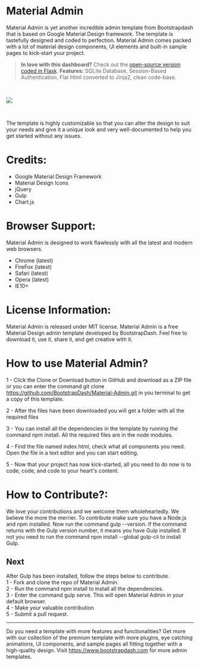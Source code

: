 <h1>Material Admin</h1>
Material Admin is yet another incredible admin template from Bootstrapdash that is based on Google Material Design framework. The template is tastefully designed and coded to perfection. Material Admin comes packed with a lot of material design components, UI elements and built-in sample pages to kick-start your project.

<br />

> **In love with this dashboard?** Check out the [open-source version coded in Flask](https://github.com/app-generator/flask-dashboard-material-admin). **Features:** SQLite Database, Session-Based Authentication, Flat Html converted to Jinja2, clean code-base. 

<br />

<a href="https://www.bootstrapdash.com/demo/material-admin-free/jquery/template/demo/index.html" target="_blank"><img src="screenshot.jpg"></a>

<br />

The template is highly customizable so that you can alter the design to suit your needs and give it a unique look and very well-documented to help you get started without any issues.

<h1>Credits:</h1>

- Google Material Design Framework
- Material Design Icons
- jQuery
- Gulp
- Chart.js

<h1>Browser Support:</h1>

Material Admin is designed to work flawlessly with all the latest and modern web browsers.

- Chrome (latest)
- FireFox (latest)
- Safari (latest)
- Opera (latest)
- IE10+  

<h1>License Information:</h1>


Material Admin is released under MIT license. Material Admin is a free Material Design admin template developed by BootstrapDash. Feel free to download it, use it, share it, and get creative with it.

<h1>How to use Material Admin?</h1>


1 - Click the Clone or Download button in GitHub and download as a ZIP file or you can enter the command git clone https://github.com/BootstrapDash/Material-Admin.git in you terminal to get a copy of this template.

2 - After the files have been downloaded you will get a folder with all the required files

3 - You can install all the dependencies in the template by running the command npm install. All the required files are in the node modules.

4 - Find the file named index.html, check what all components you need. Open the file in a text editor and you can start editing.

5 - Now that your project has now kick-started, all you need to do now is to code, code, and code to your heart's content.

<h1>How to Contribute?:</h1>


We love your contributions and we welcome them wholeheartedly. We believe the more the merrier.
To contribute make sure you have a Node.js and npm installed. Now run the command gulp --version. If the command returns with the Gulp version number, it means you have Gulp installed. If not you need to run the command npm install --global gulp-cli to install Gulp.

<h2>Next</h2>

After Gulp has been installed, follow the steps below to contribute.
  <br>
	1 - Fork and clone the repo of Material Admin.
  <br>
	2 - Run the command npm install to install all the dependencies.
  <br>
	3 - Enter the command gulp serve. This will open Material Admin in your default browser.
  <br>
	4 - Make your valuable contribution
  <br>
	5 - Submit a pull request.
  <hr>
	Do you need a template with more features and functionalities? Get more with our collection of the premium template with more plugins, eye catching animations, UI components, and sample pages all fitting together with a high-quality design.
Visit
  <a href="https://www.bootstrapdash.com" target="_blank">https://www.bootstrapdash.com</a> for more admin templates.
